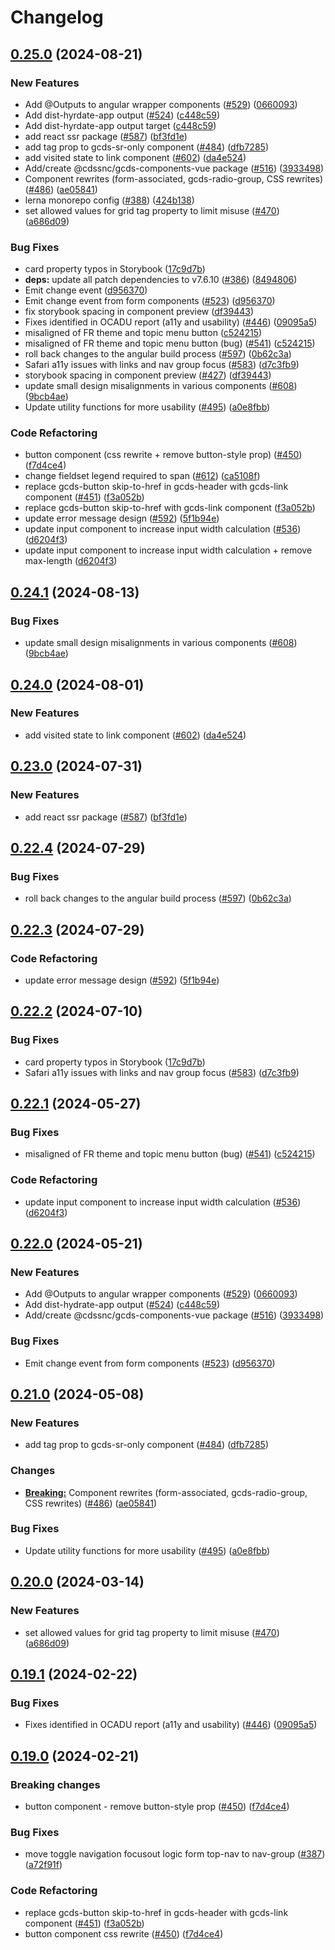 # Changelog

## [0.25.0](https://github.com/ethanWallace/gcds-components/compare/gcds-components-v0.24.1...gcds-components-v0.25.0) (2024-08-21)


### New Features

* Add @Outputs to angular wrapper components ([#529](https://github.com/ethanWallace/gcds-components/issues/529)) ([0660093](https://github.com/ethanWallace/gcds-components/commit/0660093997b9f23ddc4745a0599df66c793a6e51))
* Add dist-hyrdate-app output ([#524](https://github.com/ethanWallace/gcds-components/issues/524)) ([c448c59](https://github.com/ethanWallace/gcds-components/commit/c448c59f56c367e8f408becffaa3edaf3ef8d280))
* Add dist-hyrdate-app output target ([c448c59](https://github.com/ethanWallace/gcds-components/commit/c448c59f56c367e8f408becffaa3edaf3ef8d280))
* add react ssr package ([#587](https://github.com/ethanWallace/gcds-components/issues/587)) ([bf3fd1e](https://github.com/ethanWallace/gcds-components/commit/bf3fd1ee11429ae9ff97047547f6bcedd2fd8c3d))
* add tag prop to gcds-sr-only component ([#484](https://github.com/ethanWallace/gcds-components/issues/484)) ([dfb7285](https://github.com/ethanWallace/gcds-components/commit/dfb7285a14b477f4c4f71750e8b09d3ca5c193a9))
* add visited state to link component ([#602](https://github.com/ethanWallace/gcds-components/issues/602)) ([da4e524](https://github.com/ethanWallace/gcds-components/commit/da4e524708e74ec485c9bec1805e09b3c67e125c))
* Add/create @cdssnc/gcds-components-vue package ([#516](https://github.com/ethanWallace/gcds-components/issues/516)) ([3933498](https://github.com/ethanWallace/gcds-components/commit/3933498c007bb3628badb0a9c751980bb01ecd25))
* Component rewrites (form-associated, gcds-radio-group, CSS rewrites)  ([#486](https://github.com/ethanWallace/gcds-components/issues/486)) ([ae05841](https://github.com/ethanWallace/gcds-components/commit/ae0584172bb2219f907074c48235ae8b4f8719f5))
* lerna monorepo config ([#388](https://github.com/ethanWallace/gcds-components/issues/388)) ([424b138](https://github.com/ethanWallace/gcds-components/commit/424b138d6ebf8e3df77b2e265ff386bf1e39d7cf))
* set allowed values for grid tag property to limit misuse ([#470](https://github.com/ethanWallace/gcds-components/issues/470)) ([a686d09](https://github.com/ethanWallace/gcds-components/commit/a686d09dab4cf40548448ccdc7e050d6322afb24))


### Bug Fixes

* card property typos in Storybook ([17c9d7b](https://github.com/ethanWallace/gcds-components/commit/17c9d7b325f2c9b1497914e4924e45163bf16172))
* **deps:** update all patch dependencies to v7.6.10 ([#386](https://github.com/ethanWallace/gcds-components/issues/386)) ([8494806](https://github.com/ethanWallace/gcds-components/commit/84948065888c16833a790a870ee0a711eb39856a))
* Emit change event ([d956370](https://github.com/ethanWallace/gcds-components/commit/d9563707bb5f26ac8da7ee0cbd2c5f343ec624d3))
* Emit change event from form components ([#523](https://github.com/ethanWallace/gcds-components/issues/523)) ([d956370](https://github.com/ethanWallace/gcds-components/commit/d9563707bb5f26ac8da7ee0cbd2c5f343ec624d3))
* fix storybook spacing in component preview ([df39443](https://github.com/ethanWallace/gcds-components/commit/df3944321e81866eda41016c449279ca7b6ec619))
* Fixes identified in OCADU report (a11y and usability) ([#446](https://github.com/ethanWallace/gcds-components/issues/446)) ([09095a5](https://github.com/ethanWallace/gcds-components/commit/09095a52f41e40a243455874daf2c147c18d89b1))
* misaligned of FR theme and topic menu button ([c524215](https://github.com/ethanWallace/gcds-components/commit/c5242158b75838eb4366b0c254029597b87bcab4))
* misaligned of FR theme and topic menu button (bug) ([#541](https://github.com/ethanWallace/gcds-components/issues/541)) ([c524215](https://github.com/ethanWallace/gcds-components/commit/c5242158b75838eb4366b0c254029597b87bcab4))
* roll back changes to the angular build process ([#597](https://github.com/ethanWallace/gcds-components/issues/597)) ([0b62c3a](https://github.com/ethanWallace/gcds-components/commit/0b62c3ab4a1ac4f65401b92fba732f9166c9e39d))
* Safari a11y issues with links and nav group focus ([#583](https://github.com/ethanWallace/gcds-components/issues/583)) ([d7c3fb9](https://github.com/ethanWallace/gcds-components/commit/d7c3fb91f0fb475926371be62395e33b635153a4))
* storybook spacing in component preview ([#427](https://github.com/ethanWallace/gcds-components/issues/427)) ([df39443](https://github.com/ethanWallace/gcds-components/commit/df3944321e81866eda41016c449279ca7b6ec619))
* update small design misalignments in various components ([#608](https://github.com/ethanWallace/gcds-components/issues/608)) ([9bcb4ae](https://github.com/ethanWallace/gcds-components/commit/9bcb4aef1004ea45b4ad0a2855b2322cfedbe799))
* Update utility functions for more usability ([#495](https://github.com/ethanWallace/gcds-components/issues/495)) ([a0e8fbb](https://github.com/ethanWallace/gcds-components/commit/a0e8fbbf5ed8004f72f4e51ca2f2da4ef70a37ef))


### Code Refactoring

* button component (css rewrite + remove button-style prop) ([#450](https://github.com/ethanWallace/gcds-components/issues/450)) ([f7d4ce4](https://github.com/ethanWallace/gcds-components/commit/f7d4ce474b1805c41fb86eec8619bbe8440146e6))
* change fieldset legend required to span ([#612](https://github.com/ethanWallace/gcds-components/issues/612)) ([ca5108f](https://github.com/ethanWallace/gcds-components/commit/ca5108f0d29327b62cd9b694b44203b8bdc7250e))
* replace gcds-button skip-to-href in gcds-header with gcds-link component ([#451](https://github.com/ethanWallace/gcds-components/issues/451)) ([f3a052b](https://github.com/ethanWallace/gcds-components/commit/f3a052b3e79a8fa8fdf8d9724c47deb43b09977c))
* replace gcds-button skip-to-href with gcds-link component ([f3a052b](https://github.com/ethanWallace/gcds-components/commit/f3a052b3e79a8fa8fdf8d9724c47deb43b09977c))
* update error message design ([#592](https://github.com/ethanWallace/gcds-components/issues/592)) ([5f1b94e](https://github.com/ethanWallace/gcds-components/commit/5f1b94e83076c8b97a4f110ac7269acc15cc67f4))
* update input component to increase input width calculation ([#536](https://github.com/ethanWallace/gcds-components/issues/536)) ([d6204f3](https://github.com/ethanWallace/gcds-components/commit/d6204f327d639b304df7bb49006c60ef1950b7f8))
* update input component to increase input width calculation + remove max-length ([d6204f3](https://github.com/ethanWallace/gcds-components/commit/d6204f327d639b304df7bb49006c60ef1950b7f8))

## [0.24.1](https://github.com/cds-snc/gcds-components/compare/gcds-components-v0.24.0...gcds-components-v0.24.1) (2024-08-13)


### Bug Fixes

* update small design misalignments in various components ([#608](https://github.com/cds-snc/gcds-components/issues/608)) ([9bcb4ae](https://github.com/cds-snc/gcds-components/commit/9bcb4aef1004ea45b4ad0a2855b2322cfedbe799))

## [0.24.0](https://github.com/cds-snc/gcds-components/compare/gcds-components-v0.23.0...gcds-components-v0.24.0) (2024-08-01)


### New Features

* add visited state to link component ([#602](https://github.com/cds-snc/gcds-components/issues/602)) ([da4e524](https://github.com/cds-snc/gcds-components/commit/da4e524708e74ec485c9bec1805e09b3c67e125c))

## [0.23.0](https://github.com/cds-snc/gcds-components/compare/gcds-components-v0.22.4...gcds-components-v0.23.0) (2024-07-31)


### New Features

* add react ssr package ([#587](https://github.com/cds-snc/gcds-components/issues/587)) ([bf3fd1e](https://github.com/cds-snc/gcds-components/commit/bf3fd1ee11429ae9ff97047547f6bcedd2fd8c3d))

## [0.22.4](https://github.com/cds-snc/gcds-components/compare/gcds-components-v0.22.3...gcds-components-v0.22.4) (2024-07-29)


### Bug Fixes

* roll back changes to the angular build process ([#597](https://github.com/cds-snc/gcds-components/issues/597)) ([0b62c3a](https://github.com/cds-snc/gcds-components/commit/0b62c3ab4a1ac4f65401b92fba732f9166c9e39d))

## [0.22.3](https://github.com/cds-snc/gcds-components/compare/gcds-components-v0.22.2...gcds-components-v0.22.3) (2024-07-29)


### Code Refactoring

* update error message design ([#592](https://github.com/cds-snc/gcds-components/issues/592)) ([5f1b94e](https://github.com/cds-snc/gcds-components/commit/5f1b94e83076c8b97a4f110ac7269acc15cc67f4))

## [0.22.2](https://github.com/cds-snc/gcds-components/compare/gcds-components-v0.22.1...gcds-components-v0.22.2) (2024-07-10)


### Bug Fixes

* card property typos in Storybook ([17c9d7b](https://github.com/cds-snc/gcds-components/commit/17c9d7b325f2c9b1497914e4924e45163bf16172))
* Safari a11y issues with links and nav group focus ([#583](https://github.com/cds-snc/gcds-components/issues/583)) ([d7c3fb9](https://github.com/cds-snc/gcds-components/commit/d7c3fb91f0fb475926371be62395e33b635153a4))

## [0.22.1](https://github.com/cds-snc/gcds-components/compare/gcds-components-v0.22.0...gcds-components-v0.22.1) (2024-05-27)


### Bug Fixes

* misaligned of FR theme and topic menu button (bug) ([#541](https://github.com/cds-snc/gcds-components/issues/541)) ([c524215](https://github.com/cds-snc/gcds-components/commit/c5242158b75838eb4366b0c254029597b87bcab4))


### Code Refactoring

* update input component to increase input width calculation ([#536](https://github.com/cds-snc/gcds-components/issues/536)) ([d6204f3](https://github.com/cds-snc/gcds-components/commit/d6204f327d639b304df7bb49006c60ef1950b7f8))

## [0.22.0](https://github.com/cds-snc/gcds-components/compare/gcds-components-v0.21.0...gcds-components-v0.22.0) (2024-05-21)


### New Features

* Add @Outputs to angular wrapper components ([#529](https://github.com/cds-snc/gcds-components/issues/529)) ([0660093](https://github.com/cds-snc/gcds-components/commit/0660093997b9f23ddc4745a0599df66c793a6e51))
* Add dist-hydrate-app output ([#524](https://github.com/cds-snc/gcds-components/issues/524)) ([c448c59](https://github.com/cds-snc/gcds-components/commit/c448c59f56c367e8f408becffaa3edaf3ef8d280))
* Add/create @cdssnc/gcds-components-vue package ([#516](https://github.com/cds-snc/gcds-components/issues/516)) ([3933498](https://github.com/cds-snc/gcds-components/commit/3933498c007bb3628badb0a9c751980bb01ecd25))


### Bug Fixes

* Emit change event from form components ([#523](https://github.com/cds-snc/gcds-components/issues/523)) ([d956370](https://github.com/cds-snc/gcds-components/commit/d9563707bb5f26ac8da7ee0cbd2c5f343ec624d3))

## [0.21.0](https://github.com/cds-snc/gcds-components/compare/gcds-components-v0.20.0...gcds-components-v0.21.0) (2024-05-08)


### New Features

* add tag prop to gcds-sr-only component ([#484](https://github.com/cds-snc/gcds-components/issues/484)) ([dfb7285](https://github.com/cds-snc/gcds-components/commit/dfb7285a14b477f4c4f71750e8b09d3ca5c193a9))

### Changes

* [**Breaking:**](https://github.com/cds-snc/gcds-components/blob/main/CHANGELOG.md#0210-2024-05-08) Component rewrites (form-associated, gcds-radio-group, CSS rewrites)  ([#486](https://github.com/cds-snc/gcds-components/issues/486)) ([ae05841](https://github.com/cds-snc/gcds-components/commit/ae0584172bb2219f907074c48235ae8b4f8719f5))


### Bug Fixes

* Update utility functions for more usability ([#495](https://github.com/cds-snc/gcds-components/issues/495)) ([a0e8fbb](https://github.com/cds-snc/gcds-components/commit/a0e8fbbf5ed8004f72f4e51ca2f2da4ef70a37ef))

## [0.20.0](https://github.com/cds-snc/gcds-components/compare/gcds-components-v0.19.1...gcds-components-v0.20.0) (2024-03-14)


### New Features

* set allowed values for grid tag property to limit misuse ([#470](https://github.com/cds-snc/gcds-components/issues/470)) ([a686d09](https://github.com/cds-snc/gcds-components/commit/a686d09dab4cf40548448ccdc7e050d6322afb24))

## [0.19.1](https://github.com/cds-snc/gcds-components/compare/gcds-components-v0.19.0...gcds-components-v0.19.1) (2024-02-22)


### Bug Fixes

* Fixes identified in OCADU report (a11y and usability) ([#446](https://github.com/cds-snc/gcds-components/issues/446)) ([09095a5](https://github.com/cds-snc/gcds-components/commit/09095a52f41e40a243455874daf2c147c18d89b1))

## [0.19.0](https://github.com/cds-snc/gcds-components/compare/gcds-components-v0.18.1...gcds-components-v0.19.0) (2024-02-21)

### Breaking changes

- button component - remove button-style prop ([#450](https://github.com/cds-snc/gcds-components/issues/450)) ([f7d4ce4](https://github.com/cds-snc/gcds-components/commit/f7d4ce474b1805c41fb86eec8619bbe8440146e6))

### Bug Fixes

- move toggle navigation focusout logic form top-nav to nav-group ([#387](https://github.com/cds-snc/gcds-components/pull/387)) ([a72f91f](https://github.com/cds-snc/gcds-components/commit/a72f91fb975ded03151fc0eee2cc376ddb2b22c4))

### Code Refactoring

- replace gcds-button skip-to-href in gcds-header with gcds-link component ([#451](https://github.com/cds-snc/gcds-components/issues/451)) ([f3a052b](https://github.com/cds-snc/gcds-components/commit/f3a052b3e79a8fa8fdf8d9724c47deb43b09977c))
- button component css rewrite ([#450](https://github.com/cds-snc/gcds-components/issues/450)) ([f7d4ce4](https://github.com/cds-snc/gcds-components/commit/f7d4ce474b1805c41fb86eec8619bbe8440146e6))
